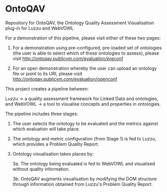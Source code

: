 # OntoQAV
Repository for OntoQAV, the Ontology Quality Assessment Visualisation plug-in for Luzzu and WebVOWL

For a demonstration of this pipeline, please visit either of these two pages:

1. For a demonstration using pre-configured, pre-loaded set of ontologies (the user is able to select which of those ontologies to assess), please visit http://ontoqav.publicvm.com/evaluation/preconf

2. For an open demonstration whereby the user can upload an ontology file or point to its URI, please visit http://ontoqav.publicvm.com/evaluation/openconf



This project creates a pipeline between:

Luzzu -> a quality assessment framework for Linked Data and ontologies, and
WebVOWL -> a tool to visualise concepts and properties in ontologies.

The pipeline includes three stages:

1. The user selects the ontology to be evaluated and the metrics against which evaluation will take place.

2. The ontology and metric configuration (from Stage 1) is fed to Luzzu, which provides a Problem Quality Report.

3. Ontology visualisation takes places by:

    3a. The ontology being evaluated is fed to WebVOWL and visualised without quality information.
    
    3b. OntoQAV augments visualisation by modifying the DOM structure through information obtained from Luzzu's Problem Quality Report.
